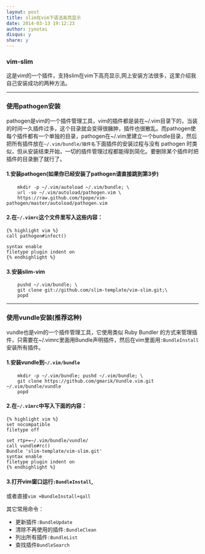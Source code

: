 ```yaml
---
layout: post
title: slim在vim下语法高亮显示
date: 2014-03-13 19:12:23 
author: jyootai
disqus: y
share: y
---
```


### vim-slim

这是vim的一个插件，支持slim在vim下高亮显示,网上安装方法很多，这里介绍我自己安装成功的两种方法。

---

### 使用pathogen安装
pathogen是vim的一个插件管理工具，vim的插件都是装在~/.vim目录下的，当装的时间一久插件过多，这个目录就会变得很臃肿，插件也很散乱。而pathogen使每个插件都有一个单独的目录，pathogen在~/.vim里建立一个bundle目录，然后把所有插件放在`~/.vim/bundle/插件名`下面插件的安装过程与没有 pathogen 时类似，但从安装结束开始，一切的插件管理过程都能得到简化。要删除某个插件时把插件的目录删了就行了。

#### 1.安装pathogen(如果你已经安装了pathogen请直接跳到第3步)

        mkdir -p ~/.vim/autoload ~/.vim/bundle; \
        url -so ~/.vim/autoload/pathogen.vim \
        https://raw.github.com/tpope/vim-pathogen/master/autoload/pathogen.vim


#### 2.在`~/.vimrc`这个文件里写入这些内容：

    {% highlight vim %}
    call pathogen#infect()  

    syntax enable
    filetype plugin indent on
    {% endhighlight %}

#### 3.安装slim-vim    

        pushd ~/.vim/bundle; \
        git clone git://github.com/slim-template/vim-slim.git;\
        popd

---

### 使用vundle安装(推荐这种)
  vundle也是vim的一个插件管理工具，它使用类似 Ruby Bundler 的方式来管理插件，只需要在~/.vimrc里面用Bundle声明插件，然后在vim里面用`:BundleInstall` 安装所有插件。

#### 1.安装vundle到`~/.vim/bundle`

        mkdir -p ~/.vim/bundle; pushd ~/.vim/bundle; \
        git clone https://github.com/gmarik/Vundle.vim.git ~/.vim/bundle/vundle  
        popd


#### 2.在`~/.vimrc`中写入下面的内容：

    {% highlight vim %}
    set nocompatible 
    filetype off

    set rtp+=~/.vim/bundle/vundle/
    call vundle#rc()
    Bundle 'slim-template/vim-slim.git'
    syntax enable
    filetype plugin indent on
    {% endhighlight %}

#### 3.打开vim窗口运行`:BundleInstall`,
或者直接`vim +BundleInstall+qall`

其它常用命令：

*   更新插件`:BundleUpdate`
*   清除不再使用的插件`:BundleClean`
*   列出所有插件`:BundleList`
*   查找插件`BundleSearch`
